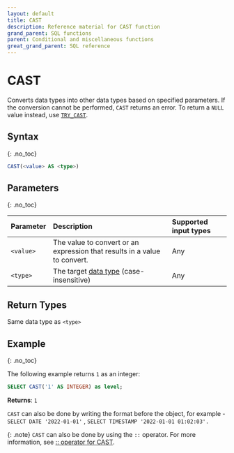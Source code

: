 ```yaml
---
layout: default
title: CAST
description: Reference material for CAST function
grand_parent: SQL functions
parent: Conditional and miscellaneous functions
great_grand_parent: SQL reference
---
```



# CAST

Converts data types into other data types based on specified parameters. If the conversion cannot be performed, `CAST` returns an error. To return a `NULL` value instead, use [`TRY_CAST`](./try-cast.md).

## Syntax
{: .no_toc}

```sql
CAST(<value> AS <type>)
```
## Parameters 
{: .no_toc}

| Parameter | Description     | Supported input types | 
| :--------- | :-------------------- |:---------|
| `<value>` | The value to convert or an expression that results in a value to convert. | Any | 
| `<type>`  | The target [data type](../../data-types.md) (case-insensitive) | Any       |

## Return Types 
Same data type as `<type>`

## Example
{: .no_toc}

The following example returns `1` as an integer: 

```sql
SELECT CAST('1' AS INTEGER) as level;
```

**Returns**: `1`

`CAST` can also be done by writing the format before the object, for example - `SELECT DATE '2022-01-01'` , `SELECT TIMESTAMP '2022-01-01 01:02:03'.`

{: .note}
`CAST` can also be done by using the `::` operator. For more information, see [:: operator for CAST](../../operators.md#-operator-for-cast).



